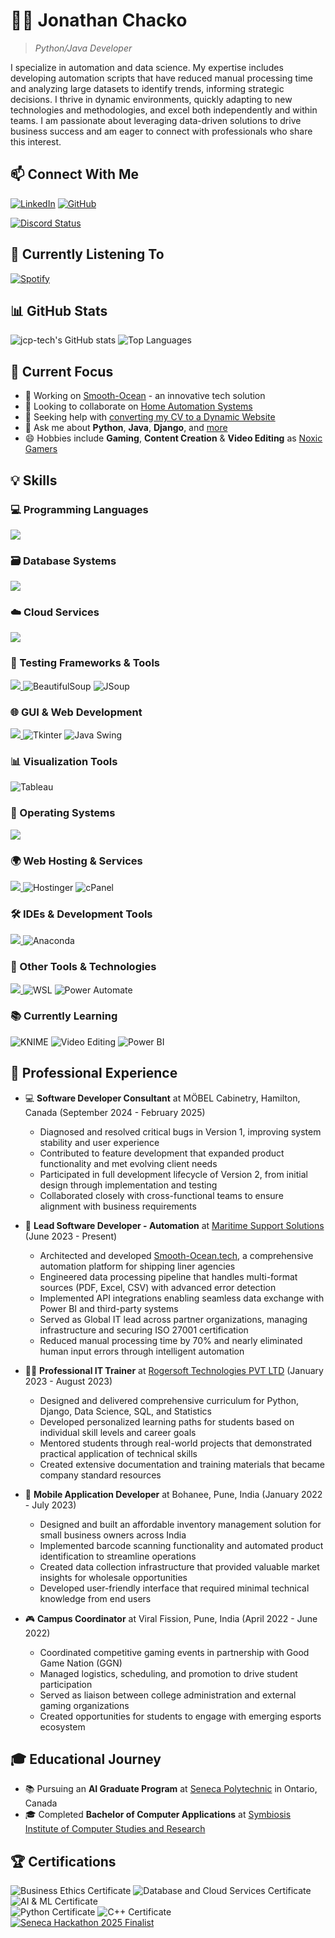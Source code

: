 <!-- ![Profile Image](https://avatars.githubusercontent.com/u/66247724?v=4) -->
# 👨‍💻 Jonathan Chacko
<!--
<div align="center">
  <img src="https://readme-typing-svg.herokuapp.com?font=Architects+Daughter&color=7AF79A&size=40&center=true&vCenter=true&width=600&lines=Hi+There!+👋;I'm+Jonathan+Chacko!;Automation+%26+Data+Science+Specialist" alt="Title" />
</div>
-->
> *Python/Java Developer*

I specialize in automation and data science. My expertise includes developing automation scripts that have reduced manual processing time and analyzing large datasets to identify trends, informing strategic decisions. I thrive in dynamic environments, quickly adapting to new technologies and methodologies, and excel both independently and within teams. I am passionate about leveraging data-driven solutions to drive business success and am eager to connect with professionals who share this interest.


## 📫 Connect With Me

[![LinkedIn](https://img.shields.io/badge/LinkedIn-jcp--tech-0077B5?style=for-the-badge&logo=linkedin&logoColor=white)](https://www.linkedin.com/in/jcp-tech/)
[![GitHub](https://img.shields.io/badge/GitHub-jcp--tech-181717?style=for-the-badge&logo=github&logoColor=white)](https://github.com/jcp-tech)
<!--
[![WhatsApp](https://img.shields.io/badge/WhatsApp-Chat-25D366?style=for-the-badge&logo=whatsapp&logoColor=white)](https://wa.me/13653842257)
[![Discord](https://img.shields.io/badge/Discord-Connect-5865F2?style=for-the-badge&logo=discord&logoColor=white)](https://discordapp.com/users/686190428634349751/)
[![Gmail](https://img.shields.io/badge/Gmail-JONATHAN-D14836?style=for-the-badge&logo=gmail&logoColor=white)](mailto:jonathanchacko1805+git@gmail.com)
[![Instagram](https://img.shields.io/badge/Instagram-noxic.gamers-E4405F?style=for-the-badge&logo=instagram&logoColor=white)](https://www.instagram.com/noxic.gamers/)
-->
[![Discord Status](https://discord-readme-badge.vercel.app/api?id=686190428634349751)](https://discordapp.com/users/686190428634349751/)


## 🎵 Currently Listening To

[![Spotify](https://novatorem-zeta-eosin.vercel.app/api/spotify)](https://open.spotify.com/user/j.c.p..rocker)


## 📊 GitHub Stats

![jcp-tech's GitHub stats](https://github-readme-stats-teal-six-35.vercel.app/api?username=jcp-tech&include_all_commits=true&show_icons=true&title_color=000000&locale=en)
![Top Languages](https://github-readme-stats-teal-six-35.vercel.app/api/top-langs?username=jcp-tech&show_icons=true&locale=en&layout=compact)
<!-- 
<a href="https://github.com/vn7n24fzkq/github-profile-summary-cards"><img align="center" src="http://github-profile-summary-cards.vercel.app/api/cards/profile-details?username=jcp-tech&theme=tokyonight" alt="Zo-Bro-23's github stats" /></a>
<p align="left"> <img src="https://komarev.com/ghpvc/?username=jcp-tech&label=Profile%20views&color=0e75b6&style=flat-square" alt="jcp-tech" /> </p>
<p align="left"> <a href="https://github.com/ryo-ma/github-profile-trophy"><img src="https://github-profile-trophy.vercel.app/?username=jcp-tech" alt="jcp-tech" /></a> </p>
-->

## 🚀 Current Focus

- 🔭 Working on [Smooth-Ocean](https://smooth-ocean.tech/) - an innovative tech solution
- 👯 Looking to collaborate on [Home Automation Systems](https://github.com/jcp-tech/Home-Automation-System)
- 🤝 Seeking help with [converting my CV to a Dynamic Website](https://cv-jonathan-chacko.web.app/)
- 💬 Ask me about **Python**, **Java**, **Django**, and [more](https://www.linkedin.com/in/jcp-tech/details/skills/)
- 😄 Hobbies include **Gaming**, **Content Creation** & **Video Editing** as [Noxic Gamers](https://www.instagram.com/noxic.gamers/)


## 💡 Skills

### 💻 Programming Languages
<p align="left">
  <a href="https://skillicons.dev">
    <img src="https://skillicons.dev/icons?i=python,java,cpp" />
  </a>
</p>

### 🗃️ Database Systems
<p align="left">
  <a href="https://skillicons.dev">
    <img src="https://skillicons.dev/icons?i=mysql,sqlite,firebase" />
  </a>
</p>

### ☁️ Cloud Services
<p align="left">
  <a href="https://skillicons.dev">
    <img src="https://skillicons.dev/icons?i=gcp,aws" />
  </a>
</p>

### 🧪 Testing Frameworks & Tools
<p align="left">
  <a href="https://skillicons.dev">
    <img src="https://skillicons.dev/icons?i=selenium" />
  </a>
  <img src="https://img.shields.io/badge/BeautifulSoup-3776AB?style=for-the-badge&logo=python&logoColor=white" alt="BeautifulSoup" />
  <img src="https://img.shields.io/badge/JSoup-ED8B00?style=for-the-badge&logo=openjdk&logoColor=white" alt="JSoup" />
</p>

### 🌐 GUI & Web Development
<p align="left">
  <a href="https://skillicons.dev">
    <img src="https://skillicons.dev/icons?i=django,html,css,js,androidstudio" />
  </a>
  <img src="https://img.shields.io/badge/Tkinter-3776AB?style=for-the-badge&logo=python&logoColor=white" alt="Tkinter" />
  <img src="https://img.shields.io/badge/Java_Swing-ED8B00?style=for-the-badge&logo=openjdk&logoColor=white" alt="Java Swing" />
</p>

### 📊 Visualization Tools
<p align="left">
  <img src="https://img.shields.io/badge/Tableau-E97627?style=for-the-badge&logo=tableau&logoColor=white" alt="Tableau" />
  <!-- <img src="https://img.shields.io/badge/Power_BI-F2C811?style=for-the-badge&logo=power-bi&logoColor=black" alt="Power BI" /> -->
</p>

### 💾 Operating Systems
<p align="left">
  <a href="https://skillicons.dev">
    <img src="https://skillicons.dev/icons?i=linux,windows" />
  </a>
</p>

### 🌍 Web Hosting & Services
<p align="left">
  <a href="https://skillicons.dev">
    <img src="https://skillicons.dev/icons?i=firebase" />
  </a>
  <img src="https://img.shields.io/badge/Hostinger-673DE6?style=for-the-badge&logo=hostinger&logoColor=white" alt="Hostinger" />
  <img src="https://img.shields.io/badge/cPanel-FF6C2C?style=for-the-badge&logo=cpanel&logoColor=white" alt="cPanel" />
</p>

### 🛠️ IDEs & Development Tools
<p align="left">
  <a href="https://skillicons.dev">
    <img src="https://skillicons.dev/icons?i=vscode,androidstudio,eclipse,idea" />
  </a>
  <img src="https://img.shields.io/badge/Anaconda-44A833?style=for-the-badge&logo=anaconda&logoColor=white" alt="Anaconda" />
</p>

### 🔧 Other Tools & Technologies
<p align="left">
  <a href="https://skillicons.dev">
    <img src="https://skillicons.dev/icons?i=raspberrypi,git,github,postman,powershell" />
  </a>
  <img src="https://img.shields.io/badge/WSL-4D4D4D?style=for-the-badge&logo=windows-terminal&logoColor=white" alt="WSL" />
  <img src="https://img.shields.io/badge/Power_Automate-0066FF?style=for-the-badge&logo=power-automate&logoColor=white" alt="Power Automate" />
</p>

### 📚 Currently Learning
<p align="left">
  <img src="https://img.shields.io/badge/KNIME-FFC000?style=for-the-badge&logo=knime&logoColor=white" alt="KNIME" />
  <img src="https://img.shields.io/badge/Video_Editing-9999FF?style=for-the-badge&logo=adobe-premiere-pro&logoColor=white" alt="Video Editing" />
  <img src="https://img.shields.io/badge/Power_BI-F2C811?style=for-the-badge&logo=power-bi&logoColor=black" alt="Power BI" />
</p>


## 💼 Professional Experience

- 💻 **Software Developer Consultant** at MÖBEL Cabinetry, Hamilton, Canada (September 2024 - February 2025)
  - Diagnosed and resolved critical bugs in Version 1, improving system stability and user experience
  - Contributed to feature development that expanded product functionality and met evolving client needs
  - Participated in full development lifecycle of Version 2, from initial design through implementation and testing
  - Collaborated closely with cross-functional teams to ensure alignment with business requirements

- 🏢 **Lead Software Developer - Automation** at [Maritime Support Solutions](https://www.linkedin.com/company/maritime-support-solutions/) (June 2023 - Present)
  - Architected and developed [Smooth-Ocean.tech](https://smooth-ocean.tech/), a comprehensive automation platform for shipping liner agencies
  - Engineered data processing pipeline that handles multi-format sources (PDF, Excel, CSV) with advanced error detection
  - Implemented API integrations enabling seamless data exchange with Power BI and third-party systems
  - Served as Global IT lead across partner organizations, managing infrastructure and securing ISO 27001 certification
  - Reduced manual processing time by 70% and nearly eliminated human input errors through intelligent automation

- 👨‍🏫 **Professional IT Trainer** at [Rogersoft Technologies PVT LTD](https://www.linkedin.com/company/rogersoft-com/) (January 2023 - August 2023)
  - Designed and delivered comprehensive curriculum for Python, Django, Data Science, SQL, and Statistics
  - Developed personalized learning paths for students based on individual skill levels and career goals
  - Mentored students through real-world projects that demonstrated practical application of technical skills
  - Created extensive documentation and training materials that became company standard resources
  <!-- [![Class Notes Repository](https://github-readme-stats-teal-six-35.vercel.app/api/pin/?username=jcp-tech&repo=Class-Notes)](https://github.com/jcp-tech/Class-Notes) -->

- 📱 **Mobile Application Developer** at Bohanee, Pune, India (January 2022 - July 2023)
  - Designed and built an affordable inventory management solution for small business owners across India
  - Implemented barcode scanning functionality and automated product identification to streamline operations
  - Created data collection infrastructure that provided valuable market insights for wholesale opportunities
  - Developed user-friendly interface that required minimal technical knowledge from end users

- 🎮 **Campus Coordinator** at Viral Fission, Pune, India (April 2022 - June 2022)
  - Coordinated competitive gaming events in partnership with Good Game Nation (GGN)
  - Managed logistics, scheduling, and promotion to drive student participation
  - Served as liaison between college administration and external gaming organizations
  - Created opportunities for students to engage with emerging esports ecosystem


## 🎓 Educational Journey

- 📚 Pursuing an **AI Graduate Program** at [Seneca Polytechnic](https://www.senecacollege.ca/) in Ontario, Canada
- 🎓 Completed **Bachelor of Computer Applications** at [Symbiosis Institute of Computer Studies and Research](https://www.sicsr.ac.in/)


## 🏆 Certifications

<div align="left">
  <img src="https://img.shields.io/badge/Certified-Business%20Ethics-3A5FCD?style=for-the-badge&logo=bookstack&logoColor=white" alt="Business Ethics Certificate"/>
  <img src="https://img.shields.io/badge/Certified-Database%20and%20Cloud%20Services-3A5FCD?style=for-the-badge&logo=microsoftazure&logoColor=white" alt="Database and Cloud Services Certificate"/>
  <img src="https://img.shields.io/badge/Certified-Artificial%20Intelligence%20%26%20Machine%20Learning-3A5FCD?style=for-the-badge&logo=ai&logoColor=white" alt="AI & ML Certificate"/>
  <br/>
  <img src="https://img.shields.io/badge/Certified-Python-FFDE05?style=for-the-badge&logo=python&logoColor=white" alt="Python Certificate"/>
  <img src="https://img.shields.io/badge/Certified-C++-00599C?style=for-the-badge&logo=cplusplus&logoColor=white" alt="C++ Certificate"/>
<br/>
<a href="https://factory.cancred.ca/v1/assertion/2dc8425a65563dcbf7e12c39e11940df9e2e56f9" target="_blank" rel="noopener noreferrer">
  <img src="https://img.shields.io/badge/Finalist-Seneca%20Hackathon%202025-800000?style=for-the-badge&logo=visualstudiocode&logoColor=white" alt="Seneca Hackathon 2025 Finalist"/>
  <!-- [![Open Badge Certificate](https://badges.ecampusontario.ca/app/badge/info/93099/pic)](https://factory.cancred.ca/v1/assertion/2dc8425a65563dcbf7e12c39e11940df9e2e56f9) -->
</a>

</div>



<!-- 
## 📂 Projects
#GIST
Why this works
[![Gist Card](https://github-readme-stats.vercel.app/api/gist?id=902d273e5f07bdbe3604f5a4fef924bb)](https://gist.github.com/jcp-tech/902d273e5f07bdbe3604f5a4fef924bb/)
but this Doesnt
[![Gist Card](https://github-readme-stats-teal-six-35.vercel.app/api/gist?id=902d273e5f07bdbe3604f5a4fef924bb)](https://gist.github.com/jcp-tech/902d273e5f07bdbe3604f5a4fef924bb/)
#REPOS
Check
[![Readme Card](https://github-readme-stats.vercel.app/api/pin/?username=jcp-tech&repo=MSS-Automation)](https://github.com/jcp-tech/MSS-Automation)
Check this Also
[![Readme Card](https://github-readme-stats-teal-six-35.vercel.app/api/pin/?username=jcp-tech&repo=MSS-Automation)](https://github.com/jcp-tech/MSS-Automation)
-->